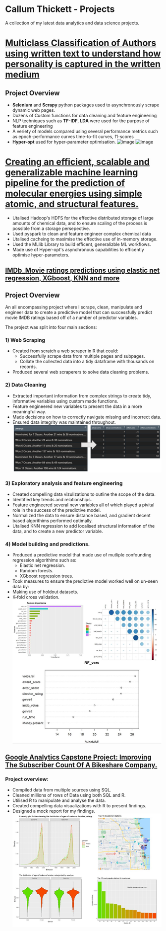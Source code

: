# Callum Thickett - Projects
A collection of my latest data analytics and data science projects.



# [Multiclass Classification of Authors using written text to understand how personality is captured in the written medium](https://github.com/thickett/data-science-projects/tree/main/Author_identity_prediction)

## Project Overview

* **Selenium** and **Scrapy** python packages used to asynchronously scrape dynamic web pages.
* Dozens of Custom functions for data cleaning and feature engineering
* NLP techniques such as **TF-IDF**, **LDA** were used for the purpose of feature engineering
* A veriety of models compared using several performance metrics such as epoch-performance curves time-to-fit curves, f1-scores
* **Hyper-opt** used for hyper-parameter optimisation.
![image](https://user-images.githubusercontent.com/82325813/204160659-654e517c-0274-4c6f-92a5-a06890f4233f.png)
![image](https://user-images.githubusercontent.com/82325813/204160693-29a72f98-c62e-445f-be18-53d1d1008a92.png)


# [Creating an efficient, scalable and generalizable machine learning pipeline for the prediction of molecular energies using simple atomic, and structural features.](https://github.com/thickett/data-science-projects/blob/main/Molecular%20Energy%20predictions/README.MD)

* Utalised Hadoop's HDFS for the effective distributed storage of large amounts of chemical data, and to ensure scaling of the process is possible from a storage persepective.
* Used pyspark to clean and feature engineer complex chemical data
* Utalised cacheing to maximise the effective use of in-memory storage.
* Used the MLlib Library to build efficent, generalizble ML workflows.
* Made use of Hyper-opt's asynchronous capabilities to efficently optimise hyper-parameters.



## [IMDb_Movie ratings predictions using elastic net regression, XGboost, KNN and more ](https://github.com/thickett/IMDB_webscraping_analysis)

## Project Overview
An all encompassing project where I scrape, clean, manipulate and engineer data to create a predictive model that can successfully predict movie IMDB ratings based off of a number of predictor variables. 


The project was split into four main sections:


### 1) Web Scraping 
* Created from scratch a web scraper in R that could:
  * Successfully scrape data from multiple pages and subpages. 
  * Collate the collected data into a tidy dataframe with thousands on records.
* Produced several web scraperers to solve data cleaning problems. 


### 2) Data Cleaning
* Extracted important information from complex strings to create tidy, informative variables using custom made functions.
* Feature engineered new variables to present the data in a more meaningful way.
* Made decisions on how to correctly navigate missing and incorrect data.
* Ensured data integrity was maintained throughout. 
![](https://github.com/thickett/IMDB_webscraping_analysis/blob/main/images/cleaning_example_r.PNG)
 
 
### 3) Exploratory analysis and feature engineering 
 * Created compelling data vizulizations to outline the scope of the data.
 * Identified key trends and relationships.
 * Feature engineered several new variables  all of which played a pivital role in the success of the predictive model.
 * Normalized the data to ensure distance based, and gradient decent based algorithims performed optimally.
 * Utalised KNN regression to add localised structural information of the data, and to create a new predictor variable.
 
 
### 4) Model building and predictions.
 * Produced a predictive model that made use of mutliple confounding regression algorithims such as:
   * Elastic net regression.
   * Random forests.
   * XGboost regression trees.
 * Took measures to ensure the predictive model worked well on un-seen data by:
 * Making use of holdout datasets.
 * K-fold cross validation.
![](images/viz_combined_imdb.JPG)




## [Google Analytics Capstone Project: Improving The Subscriber Count Of A Bikeshare Company.](https://github.com/thickett/Capstone-Project-improving-a-bikeshare-company)
### Project overview:
 * Compiled data from multiple sources using SQL. 
 * Cleaned millions of rows of Data using both SQL and R.
 * Utilised R to manipulate and analyse the data.
 * Created compelling data visualizations with R to present findings.
 * Designed a mock report for my findings.
 ![](images/combined_viz.PNG)
 
 

